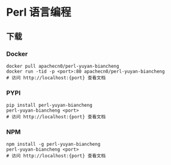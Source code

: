 # Perl 语言编程

## 下载

### Docker

```
docker pull apachecn0/perl-yuyan-biancheng
docker run -tid -p <port>:80 apachecn0/perl-yuyan-biancheng
# 访问 http://localhost:{port} 查看文档
```

### PYPI

```
pip install perl-yuyan-biancheng
perl-yuyan-biancheng <port>
# 访问 http://localhost:{port} 查看文档
```

### NPM

```
npm install -g perl-yuyan-biancheng
perl-yuyan-biancheng <port>
# 访问 http://localhost:{port} 查看文档
```